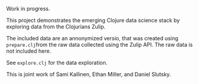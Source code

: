 Work in progress.

This project demonstrates the emerging Clojure data science stack by exploring data from the Clojurians Zulip.

The included data are an annonymized versio, that was created using `prepare.clj`from the raw data collected using the Zulip API. The raw data is not included here.

See `explore.clj` for the data exploration.

This is joint work of Sami Kallinen, Ethan Miller, and Daniel Slutsky.

